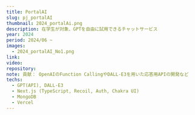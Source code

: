 ```yaml
---
title: PortalAI
slug: pj_portalAI
thumbnail: 2024_portalAi.png
description: 在学生が対象、GPTを自由に試用できるチャットサービス
year: 2024
period: 2024/06 ~
images:
  - 2024_portalAI_No1.png
link:
video:
repository:
note: 貢献： OpenAIのFunction CallingやDALL-E3を用いた応答用APIの開発など
techs:
  - GPT(API), DALL-E3
  - Next.js (TypeScript, Recoil, Auth, Chakra UI)
  - MongoDB
  - Vercel
---
```

